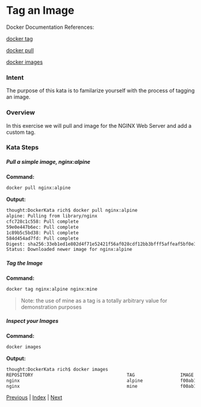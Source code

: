 # Tag an Image

Docker Documentation References:

[docker tag](https://docs.docker.com/engine/reference/commandline/tag/)

[docker pull](https://docs.docker.com/engine/reference/commandline/pull/)

[docker images](https://docs.docker.com/engine/reference/commandline/images/)

### Intent

The purpose of this kata is to familarize yourself with the process of tagging an image.

### Overview

In this exercise we will pull and image for the NGINX Web Server and add a custom tag.

### Kata Steps

##### Pull a simple image, nginx:alpine

**Command:**

```bash
docker pull nginx:alpine
```

**Output:**

```bash
thought:DockerKata rich$ docker pull nginx:alpine
alpine: Pulling from library/nginx
cfc728c1c558: Pull complete
59e0e447b6ec: Pull complete
1c89b5c5bd38: Pull complete
584d454ad7fd: Pull complete
Digest: sha256:33eb1ed1e802d4f71e52421f56af028cdf12bb3bfff5affeaf5bf0e328ffa1bc
Status: Downloaded newer image for nginx:alpine
```

##### Tag the Image

**Command:**

```bash
docker tag nginx:alpine nginx:mine
```

> Note: the use of mine as a tag is a totally arbitrary value for demonstration purposes

##### Inspect your Images

**Command:**

```bash
docker images
```

**Output:**

```bash
thought:DockerKata rich$ docker images
REPOSITORY                                   TAG                 IMAGE ID            CREATED             SIZE
nginx                                        alpine              f00ab1b3ac6d        2 weeks ago         15.5 MB
nginx                                        mine                f00ab1b3ac6d        2 weeks ago         15.5 MB
```

[Previous](7_start_containers.md) | [Index](README.md) | [Next](9_delete_image_by_tag.md)
